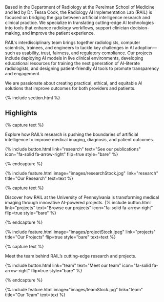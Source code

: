 ---
---

Based in the Department of Radiology at the Perelman School of Medicine and led by Dr. Tessa Cook, the Radiology AI Implementation Lab (RAIL) is focused on bridging the gap between artificial intelligence research and clinical practice. We specialize in translating cutting-edge AI technologies into tools that enhance radiology workflows, support clinician decision-making, and improve the patient experience.

RAIL’s interdisciplinary team brings together radiologists, computer scientists, trainees, and engineers to tackle key challenges in AI adoption—such as usability, trust, fairness, and regulatory compliance. Our projects include deploying AI models in live clinical environments, developing educational resources for training the next generation of AI-literate radiologists, and designing patient-friendly AI tools to promote transparency and engagement.

We are passionate about creating practical, ethical, and equitable AI solutions that improve outcomes for both providers and patients.

{% include section.html %}

## Highlights

{% capture text %}

Explore how RAIL’s research is pushing the boundaries of artificial intelligence to improve medical imaging, diagnosis, and patient outcomes.

{%
  include button.html
  link="research"
  text="See our publications"
  icon="fa-solid fa-arrow-right"
  flip=true
  style="bare"
%}

{% endcapture %}

{%
  include feature.html
  image="images/researchStock.jpg"
  link="research"
  title="Our Research"
  text=text
%}

{% capture text %}

Discover how RAIL at the University of Pennsylvania is transforming medical imaging through innovative AI-powered projects.
{%
  include button.html
  link="projects"
  text="Browse our projects"
  icon="fa-solid fa-arrow-right"
  flip=true
  style="bare"
%}

{% endcapture %}

{%
  include feature.html
  image="images/projectStock.jpeg"
  link="projects"
  title="Our Projects"
  flip=true
  style="bare"
  text=text
%}

{% capture text %}

Meet the team behind RAIL’s cutting-edge research and projects.

{%
  include button.html
  link="team"
  text="Meet our team"
  icon="fa-solid fa-arrow-right"
  flip=true
  style="bare"
%}

{% endcapture %}

{%
  include feature.html
  image="images/teamStock.jpg"
  link="team"
  title="Our Team"
  text=text
%}
